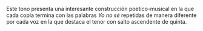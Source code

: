 Este tono presenta una interesante construcción poetico-musical en la
que cada copla termina con las palabras *Yo no sé* repetidas de manera
diferente por cada voz en la que destaca el tenor con salto ascendente
de quinta.
